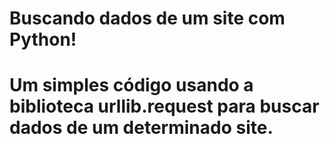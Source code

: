 # Buscando dados de um site com Python!
<h1>Um simples código usando a biblioteca urllib.request para buscar dados de um determinado site.</h1>
